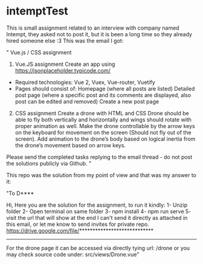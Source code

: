 # intemptTest
This is small assignment related to an interview with company named Intempt, they asked not to post it, but it is been a long time so they already hired someone else :3 
This was the email I got:

" Vue.js / CSS assignment
1. Vue.JS  assignment
Create an app using https://jsonplaceholder.typicode.com/ 
 
- Required technologies: Vue 2, Vuex, Vue-router, Vuetify
- Pages should consist of: 
Homepage (where all posts are listed) 
Detailed post page (where a specific post and its comments are displayed, also post can be edited and removed) 
Create a new post page 
2. CSS assignment 
Create a drone with HTML and CSS 
Drone should be able to fly both vertically and horizontally and wings should rotate with proper animation as well.
Make the drone controllable by the arrow keys on the keyboard for movement on the screen (Should not fly out of the screen). 
Add animation to the drone’s body based on logical inertia from the drone’s movement based on arrow keys.
 
Please send the completed tasks replying to the email thread - do not post the solutions publicly via Github. "

This repo was the solution from my point of view and that was my answer to it:


"To D****

Hi, 
Here you are the solution for the assignment, to run it kindly: 
1- Unzip folder
2- Open terminal on same folder
3- npm install 
4- npm run serve
5- visit the url that will show at the end
I can't send it directly as attached in this email, or let me know to send invites for private repo. 
https://drive.google.com/file/****************************

-------
For the drone page it can be accessed via directly tying url: /drone 
or you may check source code under: src/views/Drone.vue"
